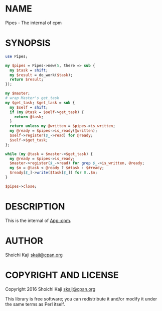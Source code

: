 # NAME

Pipes - The internal of cpm

# SYNOPSIS

```perl
use Pipes;

my $pipes = Pipes->new(5, there => sub {
  my $task = shift;
  my $result = do_work($task);
  return $result;
});

my $master;
# wrap Master's get_task
my $get_task; $get_task = sub {
  my $self = shift;
  if (my @task = $self->get_task) {
    return @task;
  }
  return unless my @written = $pipes->is_written;
  my @ready = $pipes->is_ready(@written);
  $self->register($_->read) for @ready;
  $self->$get_task;
};

while (my @task = $master->$get_task) {
  my @ready = $pipes->is_ready;
  $master->register($_->read) for grep $_->is_written, @ready;
  my $n = @task < @ready ? $#task : $#ready;
  $ready[$_]->write($task[$_]) for 0..$n;
}

$pipes->close;
```

# DESCRIPTION

This is the internal of [App::cpm](https://metacpan.org/pod/App::cpm).

# AUTHOR

Shoichi Kaji <skaji@cpan.org>

# COPYRIGHT AND LICENSE

Copyright 2016 Shoichi Kaji <skaji@cpan.org>

This library is free software; you can redistribute it and/or modify
it under the same terms as Perl itself.
